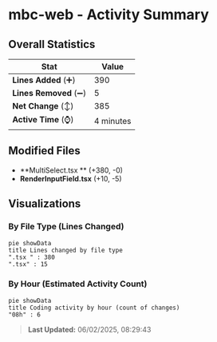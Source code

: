 # mbc-web - Activity Summary 

## Overall Statistics

| Stat                   | Value                                                             |
| ---------------------- | ----------------------------------------------------------------- |
| **Lines Added** (➕)   | 390                                          |
| **Lines Removed** (➖) | 5                                        |
| **Net Change** (↕)    | 385                |
| **Active Time** (⌚)   | 4 minutes |


## Modified Files
- **MultiSelect.tsx ** (+380, -0)
- **RenderInputField.tsx** (+10, -5)

## Visualizations

### By File Type (Lines Changed)

```mermaid
pie showData
title Lines changed by file type
".tsx " : 380
".tsx" : 15
```

### By Hour (Estimated Activity Count)

```mermaid
pie showData
title Coding activity by hour (count of changes)
"08h" : 6
```


> **Last Updated:** 06/02/2025, 08:29:43